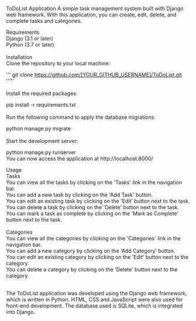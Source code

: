 ToDoList Application
A simple task management system built with Django web framework. With this application, you can create, edit, delete, and complete tasks and categories.

Requirements <br>
Django (3.1 or later)<br>
Python (3.7 or later)<br><br>
Installation<br>
Clone the repository to your local machine:


'''
git clone https://github.com/[YOUR_GITHUB_USERNAME]/ToDoList.git 
'''''<br><br>
Install the required packages:

pip install -r requirements.txt<br><br>
Run the following command to apply the database migrations:


python manage.py migrate<br><br>
Start the development server:


python manage.py runserver<br>
You can now access the application at http://localhost:8000/

Usage<br>
Tasks<br>
You can view all the tasks by clicking on the 'Tasks' link in the navigation bar.<br>
You can add a new task by clicking on the 'Add Task' button.<br>
You can edit an existing task by clicking on the 'Edit' button next to the task.<br>
You can delete a task by clicking on the 'Delete' button next to the task.<br>
You can mark a task as complete by clicking on the 'Mark as Complete' button next to the task.<br><br>
Categories<br>
You can view all the categories by clicking on the 'Categories' link in the navigation bar.<br>
You can add a new category by clicking on the 'Add Category' button.<br>
You can edit an existing category by clicking on the 'Edit' button next to the category.<br>
You can delete a category by clicking on the 'Delete' button next to the category.<br><br>

The ToDoList application was developed using the Django web framework, which is written in Python. HTML, CSS and JavaScript were also used for front-end development. The database used is SQLite, which is integrated into Django.
